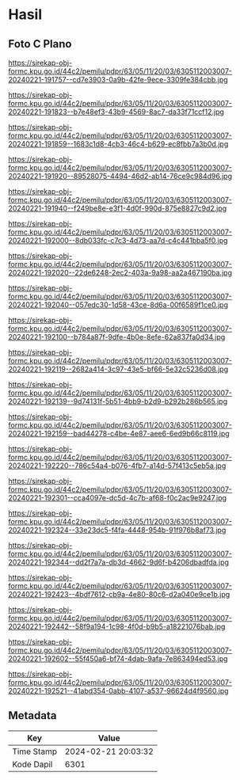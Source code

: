 # Hasil

## Foto C Plano

https://sirekap-obj-formc.kpu.go.id/44c2/pemilu/pdpr/63/05/11/20/03/6305112003007-20240221-191757--cd7e3903-0a9b-42fe-9ece-3309fe384cbb.jpg

https://sirekap-obj-formc.kpu.go.id/44c2/pemilu/pdpr/63/05/11/20/03/6305112003007-20240221-191823--b7e48ef3-43b9-4569-8ac7-da33f71ccf12.jpg

https://sirekap-obj-formc.kpu.go.id/44c2/pemilu/pdpr/63/05/11/20/03/6305112003007-20240221-191859--1683c1d8-4cb3-46c4-b629-ec8fbb7a3b0d.jpg

https://sirekap-obj-formc.kpu.go.id/44c2/pemilu/pdpr/63/05/11/20/03/6305112003007-20240221-191920--89528075-4494-46d2-ab14-76ce9c984d96.jpg

https://sirekap-obj-formc.kpu.go.id/44c2/pemilu/pdpr/63/05/11/20/03/6305112003007-20240221-191940--f249be8e-e3f1-4d0f-990d-875e8827c9d2.jpg

https://sirekap-obj-formc.kpu.go.id/44c2/pemilu/pdpr/63/05/11/20/03/6305112003007-20240221-192000--8db033fc-c7c3-4d73-aa7d-c4c441bba5f0.jpg

https://sirekap-obj-formc.kpu.go.id/44c2/pemilu/pdpr/63/05/11/20/03/6305112003007-20240221-192020--22de6248-2ec2-403a-9a98-aa2a467190ba.jpg

https://sirekap-obj-formc.kpu.go.id/44c2/pemilu/pdpr/63/05/11/20/03/6305112003007-20240221-192040--057edc30-1d58-43ce-8d6a-00f6589f1ce0.jpg

https://sirekap-obj-formc.kpu.go.id/44c2/pemilu/pdpr/63/05/11/20/03/6305112003007-20240221-192100--b784a87f-9dfe-4b0e-8efe-62a837fa0d34.jpg

https://sirekap-obj-formc.kpu.go.id/44c2/pemilu/pdpr/63/05/11/20/03/6305112003007-20240221-192119--2682a414-3c97-43e5-bf66-5e32c5236d08.jpg

https://sirekap-obj-formc.kpu.go.id/44c2/pemilu/pdpr/63/05/11/20/03/6305112003007-20240221-192139--9d74131f-5b51-4bb9-b2d9-b292b286b565.jpg

https://sirekap-obj-formc.kpu.go.id/44c2/pemilu/pdpr/63/05/11/20/03/6305112003007-20240221-192159--bad44278-c4be-4e87-aee6-6ed9b66c8119.jpg

https://sirekap-obj-formc.kpu.go.id/44c2/pemilu/pdpr/63/05/11/20/03/6305112003007-20240221-192220--786c54a4-b076-4fb7-a14d-57f413c5eb5a.jpg

https://sirekap-obj-formc.kpu.go.id/44c2/pemilu/pdpr/63/05/11/20/03/6305112003007-20240221-192301--cca4097e-dc5d-4c7b-af68-f0c2ac9e9247.jpg

https://sirekap-obj-formc.kpu.go.id/44c2/pemilu/pdpr/63/05/11/20/03/6305112003007-20240221-192324--33e23dc5-f4fa-4448-954b-91f976b8af73.jpg

https://sirekap-obj-formc.kpu.go.id/44c2/pemilu/pdpr/63/05/11/20/03/6305112003007-20240221-192344--dd2f7a7a-db3d-4662-9d6f-b4206dbadfda.jpg

https://sirekap-obj-formc.kpu.go.id/44c2/pemilu/pdpr/63/05/11/20/03/6305112003007-20240221-192423--4bdf7612-cb9a-4e80-80c6-d2a040e9ce1b.jpg

https://sirekap-obj-formc.kpu.go.id/44c2/pemilu/pdpr/63/05/11/20/03/6305112003007-20240221-192442--58f9a194-1c98-4f0d-b9b5-a18221076bab.jpg

https://sirekap-obj-formc.kpu.go.id/44c2/pemilu/pdpr/63/05/11/20/03/6305112003007-20240221-192602--55f450a6-bf74-4dab-9afa-7e863494ed53.jpg

https://sirekap-obj-formc.kpu.go.id/44c2/pemilu/pdpr/63/05/11/20/03/6305112003007-20240221-192521--41abd354-0abb-4107-a537-96624d4f9560.jpg


## Metadata

| Key        | Value               |
| ---------- | ------------------- |
| Time Stamp | 2024-02-21 20:03:32 |
| Kode Dapil | 6301                |



